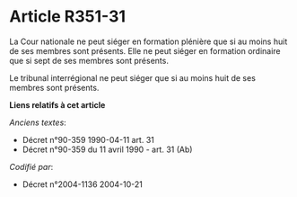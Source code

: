 # Article R351-31

La Cour nationale ne peut siéger en formation plénière que si au moins huit de ses membres sont présents. Elle ne peut siéger
en formation ordinaire que si sept de ses membres sont présents.

Le tribunal interrégional ne peut siéger que si au moins huit de ses membres sont présents.

**Liens relatifs à cet article**

_Anciens textes_:

  - Décret n°90-359 1990-04-11 art. 31
  - Décret n°90-359 du 11 avril 1990 - art. 31 (Ab)

_Codifié par_:

  - Décret n°2004-1136 2004-10-21
